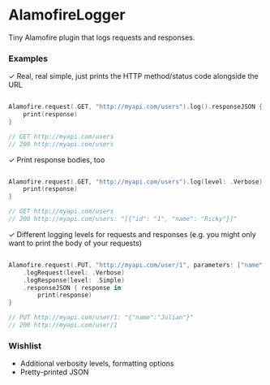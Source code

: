 # AlamofireLogger

Tiny Alamofire plugin that logs requests and responses.

### Examples

✓ Real, real simple, just prints the HTTP method/status code alongside the URL

```swift

Alamofire.request(.GET, "http://myapi.com/users").log().responseJSON { response in
    print(response)
}

// GET http://myapi.com/users
// 200 http://myapi.com/users

```

✓ Print response bodies, too

```swift

Alamofire.request(.GET, "http://myapi.com/users").log(level: .Verbose).responseJSON { response in
    print(response)
}

// GET http://myapi.com/users
// 200 http://myapi.com/users: "[{"id": "1", "name": "Ricky"}]"

```

✓ Different logging levels for requests and responses (e.g. you might only want to print the body of your requests)

```swift

Alamofire.request(.PUT, "http://myapi.com/user/1", parameters: ["name": "Julian"], encoding: .JSON)
    .logRequest(level: .Verbose)
    .logResponse(level: .Simple)
    .responseJSON { response in
        print(response)
}

// PUT http://myapi.com/user/1: "{"name":"Julian"}"
// 200 http://myapi.com/user/1

```

### Wishlist

- Additional verbosity levels, formatting options
- Pretty-printed JSON
